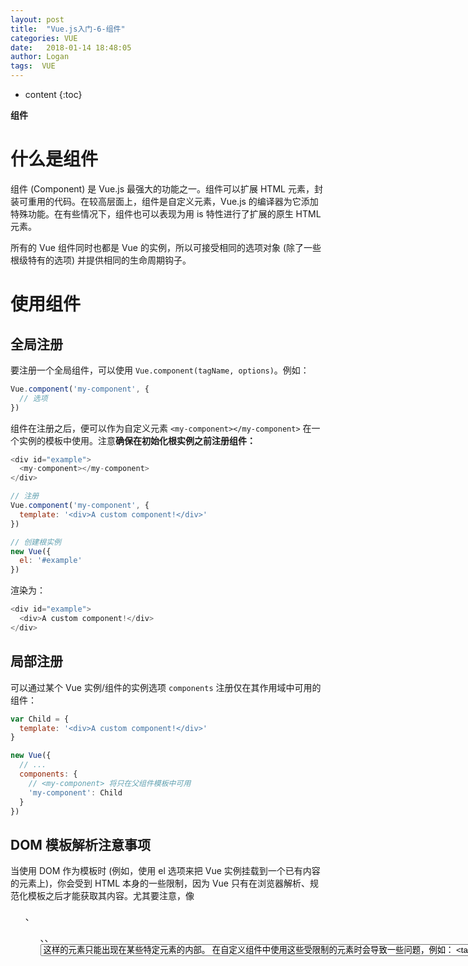 ```yaml
---
layout: post
title:  "Vue.js入门-6-组件"
categories: VUE
date:   2018-01-14 18:48:05
author: Logan
tags:  VUE
---
```


* content
{:toc}

**组件**

# 什么是组件

组件 (Component) 是 Vue.js 最强大的功能之一。组件可以扩展 HTML 元素，封装可重用的代码。在较高层面上，组件是自定义元素，Vue.js 的编译器为它添加特殊功能。在有些情况下，组件也可以表现为用 is 特性进行了扩展的原生 HTML 元素。

所有的 Vue 组件同时也都是 Vue 的实例，所以可接受相同的选项对象 (除了一些根级特有的选项) 并提供相同的生命周期钩子。

# 使用组件

## 全局注册

要注册一个全局组件，可以使用 `Vue.component(tagName, options)`。例如：

```js
Vue.component('my-component', {
  // 选项
})
```

组件在注册之后，便可以作为自定义元素 `<my-component></my-component>` 在一个实例的模板中使用。注意**确保在初始化根实例之前注册组件：**

```js
<div id="example">
  <my-component></my-component>
</div>

// 注册
Vue.component('my-component', {
  template: '<div>A custom component!</div>'
})

// 创建根实例
new Vue({
  el: '#example'
})
```





渲染为：

```js
<div id="example">
  <div>A custom component!</div>
</div>
```

## 局部注册

可以通过某个 Vue 实例/组件的实例选项 `components` 注册仅在其作用域中可用的组件：

```js
var Child = {
  template: '<div>A custom component!</div>'
}

new Vue({
  // ...
  components: {
    // <my-component> 将只在父组件模板中可用
    'my-component': Child
  }
})
```

## DOM 模板解析注意事项

当使用 DOM 作为模板时 (例如，使用 el 选项来把 Vue 实例挂载到一个已有内容的元素上)，你会受到 HTML 本身的一些限制，因为 Vue 只有在浏览器解析、规范化模板之后才能获取其内容。尤其要注意，像 <ul>、<ol>、<table>、<select> 这样的元素里允许包含的元素有限制，而另一些像 <option> 这样的元素只能出现在某些特定元素的内部。

在自定义组件中使用这些受限制的元素时会导致一些问题，例如：

```js
<table>
  <my-row>...</my-row>
</table>
```

自定义组件 `<my-row>` 会被当作无效的内容，因此会导致错误的渲染结果。变通的方案是使用特殊的 `is` 特性：

```js
<table>
  <tr is="my-row"></tr>
</table>
```

## 组件实例中 data 必须是一个函数

```js
<div id="example-2">
  <simple-counter></simple-counter>
  <simple-counter></simple-counter>
  <simple-counter></simple-counter>
</div>
var data = { counter: 0 }

Vue.component('simple-counter', {
  template: '<button v-on:click="counter += 1">{{ counter }}</button>',
  // 技术上 data 的确是一个函数了，因此 Vue 不会警告，
  // 但是我们却给每个组件实例返回了同一个对象的引用
  data: function () {
    return data
  }
})

new Vue({
  el: '#example-2'
})
```

由于这三个组件实例共享了同一个 data 对象，因此递增一个 counter 会影响所有组件！我们可以通过为每个组件返回全新的数据对象来修复这个问题：

```js
data: function () {
  return {
    counter: 0
  }
}
```

现在每个 counter 都有它自己内部的状态了

## 组件组合

组件设计初衷就是要配合使用的，最常见的就是形成父子组件的关系,通过一个良好定义的接口来尽可能将父子组件解耦也是很重要的。这保证了每个组件的代码可以在相对隔离的环境中书写和理解，从而提高了其可维护性和复用性。

在 Vue 中，父子组件的关系可以总结为 ****prop 向下传递，事件向上传递。父组件通过 **prop**给子组件下发数据，子组件通过**事件**给父组件发送消息。看看它们是怎么工作的。

# Prop

## 使用 Prop 传递数据

组件实例的作用域是孤立的。这意味着不能 (也不应该) 在子组件的模板内直接引用父组件的数据。父组件的数据需要通过 prop 才能下发到子组件中。

子组件要显式地用 props 选项声明它预期的数据：

```js
Vue.component('child', {
  // 声明 props
  props: ['message'],
  // 就像 data 一样，prop 也可以在模板中使用
  // 同样也可以在 vm 实例中通过 this.message 来使用
  template: '<span>{{ message }}</span>'
})

// 然后我们可以这样向它传入一个普通字符串：

<child message="hello!"></child>

//结果：

hello!

```

## `camelCase` vs. `kebab-case`

HTML 特性是不区分大小写的。所以，当使用的不是字符串模板时，camelCase (驼峰式命名) 的 prop 需要转换为相对应的 kebab-case (短横线分隔式命名)：

```js
Vue.component('child', {
  // 在 JavaScript 中使用 camelCase
  props: ['myMessage'],
  template: '<span>{{ myMessage }}</span>'
})

<!-- 在 HTML 中使用 kebab-case -->
<child my-message="hello!"></child>
```

## 动态Prop

与绑定到任何普通的 HTML 特性相类似，我们可以用 v-bind 来动态地将 prop 绑定到父组件的数据。每当父组件的数据变化时，该变化也会传导给子组件：

```js
<div>
  <input v-model="parentMsg">
  <br>
  <child v-bind:my-message="parentMsg"></child>
</div>

//你也可以使用 v-bind 的缩写语法：

<child :my-message="parentMsg"></child>
```

如果你想把一个对象的所有属性作为 prop 进行传递，可以使用不带任何参数的 `v-bind` (即用 `v-bind` 而不是 `v-bind:prop-name`)。例如，已知一个 todo 对象：

```js
todo: {
  text: 'Learn Vue',
  isComplete: false
}

//然后：

<todo-item v-bind="todo"></todo-item>

//将等价于：

<todo-item
  v-bind:text="todo.text"
  v-bind:is-complete="todo.isComplete"
></todo-item>
```

## 字面量语法 vs 动态语法

如果想要给组件传递一个数字，是不可以使用常量传递的。因为它传递的并不是实际的数字。

```js
<div id="watch-example">
    <demo-component size="10"></demo-component>
</div>
<script type="text/javascript">
    Vue.component("demo-component", {
        props: ["message", "size"],
        template: "<div><button v-on:click=add>add</button><span>{{size}}</span></div>",
        methods:{
            add:function(){
                this.size += 1;  // 1011111111...
            }
        }
    });
    var vm = new Vue({
        el: "#watch-example"
    })
</script>
```

如果想传递一个真正的 JavaScript 数值，则需要使用 v-bind，从而让它的值被当作 JavaScript 表达式计算：

```js
<!-- 传递真正的数值 -->
<comp v-bind:some-prop="1"></comp>
```

## 单项数据流

Prop 是单向绑定的：当父组件的属性变化时，将传导给子组件，但是反过来不会。

每次父组件更新时，子组件的所有 prop 都会更新为最新值。这意味着你**不应该**在子组件内部改变 prop。

- Prop 作为初始值传入后，子组件想把它当作局部数据来用。正确的应对方式是：定义一个局部变量，并用 prop 的值初始化它：

```js
props: ['initialCounter'],
data: function () {
  return { counter: this.initialCounter }
}
```

- Prop 作为原始数据传入，由子组件处理成其它数据输出。正确的应对方式是：定义一个计算属性，处理 prop 的值并返回：

```js
props: ['size'],
computed: {
  normalizedSize: function () {
    return this.size.trim().toLowerCase()
  }
}
```

> 注意在 JavaScript 中对象和数组是引用类型，指向同一个内存空间，如果 prop 是一个对象或数组，在子组件内部改变它会影响父组件的状态。

## Prop验证

